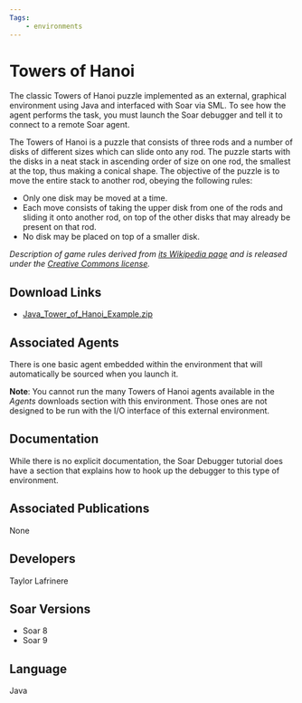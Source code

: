 ```yaml
---
Tags:
    - environments
---
```


# Towers of Hanoi

The classic Towers of Hanoi puzzle implemented as an external, graphical environment
using Java and interfaced with Soar via SML. To see how the agent performs the task,
you must launch the Soar debugger and tell it to connect to a remote Soar agent.

The Towers of Hanoi is a puzzle that consists of three rods and a number of disks
of different sizes which can slide onto any rod. The puzzle starts with the disks
in a neat stack in ascending order of size on one rod, the smallest at the top,
thus making a conical shape. The objective of the puzzle is to move the entire
stack to another rod, obeying the following rules:

*   Only one disk may be moved at a time.
*   Each move consists of taking the upper disk from one of the rods and sliding
it onto another rod, on top of the other disks that may already be present on
that rod.
*   No disk may be placed on top of a smaller disk.

*Description of game rules derived from [its Wikipedia page](https://web.archive.org/web/20211023052945/http://en.wikipedia.org/wiki/Towers_of_Hanoi)
and is released under the [Creative Commons license](https://web.archive.org/web/20211023052945/http://creativecommons.org/licenses/by-sa/3.0/).*

## Download Links

*   [Java_Tower_of_Hanoi_Example.zip](https://github.com/SoarGroup/website-downloads/raw/main/Examples-and-Unsupported/Java_Tower_of_Hanoi_Example.zip)

## Associated Agents

There is one basic agent embedded within the environment that will automatically
be sourced when you launch it.

**Note**: You cannot run the many Towers of Hanoi agents available in the
*Agents* downloads section with this environment. Those ones are not designed to
be run with the I/O interface of this external environment.

## Documentation

While there is no explicit documentation, the Soar Debugger tutorial does have a
section that explains how to hook up the debugger to this type of environment.

## Associated Publications

None

## Developers

Taylor Lafrinere

## Soar Versions

*   Soar 8
*   Soar 9

## Language

Java
